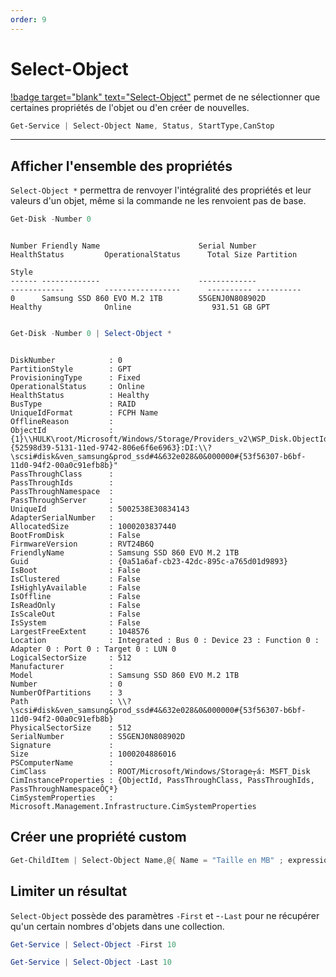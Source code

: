 ```yaml
---
order: 9
--- 
```


# Select-Object

[!badge target="blank" text="Select-Object"](https://learn.microsoft.com/fr-fr/powershell/module/microsoft.powershell.utility/select-object?view=powershell-7.3) permet de ne sélectionner que certaines propriétés de l'objet ou d'en créer de nouvelles.

```powershell
Get-Service | Select-Object Name, Status, StartType,CanStop
```

___
## Afficher l'ensemble des propriétés

`Select-Object *` permettra de renvoyer l'intégralité des propriétés et leur valeurs d'un objet, même si la commande ne les renvoient pas de base.

```powershell
Get-Disk -Number 0
```

```text Output :icon-chevron-right: 

Number Friendly Name                      Serial Number                    HealthStatus         OperationalStatus      Total Size Partition
                                                                                                                                  Style
------ -------------                      -------------                    ------------         -----------------      ---------- ----------
0      Samsung SSD 860 EVO M.2 1TB        S5GENJ0N808902D                  Healthy              Online                  931.51 GB GPT


```


```powershell
Get-Disk -Number 0 | Select-Object *
```

```text Output :icon-chevron-right: 

DiskNumber            : 0
PartitionStyle        : GPT
ProvisioningType      : Fixed
OperationalStatus     : Online
HealthStatus          : Healthy
BusType               : RAID
UniqueIdFormat        : FCPH Name
OfflineReason         : 
ObjectId              : {1}\\HULK\root/Microsoft/Windows/Storage/Providers_v2\WSP_Disk.ObjectId="{52598d39-5131-11ed-9742-806e6f6e6963}:DI:\\?\scsi#disk&ven_samsung&prod_ssd#4&632e028&0&000000#{53f56307-b6bf-11d0-94f2-00a0c91efb8b}"
PassThroughClass      : 
PassThroughIds        : 
PassThroughNamespace  : 
PassThroughServer     : 
UniqueId              : 5002538E30834143
AdapterSerialNumber   : 
AllocatedSize         : 1000203837440
BootFromDisk          : False
FirmwareVersion       : RVT24B6Q
FriendlyName          : Samsung SSD 860 EVO M.2 1TB
Guid                  : {0a51a6af-cb23-42dc-895c-a765d01d9893}
IsBoot                : False
IsClustered           : False
IsHighlyAvailable     : False
IsOffline             : False
IsReadOnly            : False
IsScaleOut            : False
IsSystem              : False
LargestFreeExtent     : 1048576
Location              : Integrated : Bus 0 : Device 23 : Function 0 : Adapter 0 : Port 0 : Target 0 : LUN 0
LogicalSectorSize     : 512
Manufacturer          : 
Model                 : Samsung SSD 860 EVO M.2 1TB
Number                : 0
NumberOfPartitions    : 3
Path                  : \\?\scsi#disk&ven_samsung&prod_ssd#4&632e028&0&000000#{53f56307-b6bf-11d0-94f2-00a0c91efb8b}
PhysicalSectorSize    : 512
SerialNumber          : S5GENJ0N808902D
Signature             : 
Size                  : 1000204886016
PSComputerName        : 
CimClass              : ROOT/Microsoft/Windows/Storage┬á: MSFT_Disk
CimInstanceProperties : {ObjectId, PassThroughClass, PassThroughIds, PassThroughNamespaceÔÇª}
CimSystemProperties   : Microsoft.Management.Infrastructure.CimSystemProperties

```


## Créer une propriété custom

```powershell
Get-ChildItem | Select-Object Name,@{ Name = "Taille en MB" ; expression={ ($_.Length/1MB) } }
```

## Limiter un résultat

`Select-Object` possède des paramètres `-First` et -`-Last` pour ne récupérer qu'un certain nombres d'objets dans une collection.

```powershell
Get-Service | Select-Object -First 10
```

```powershell
Get-Service | Select-Object -Last 10
```

